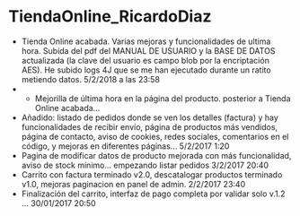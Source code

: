 # TiendaOnline_RicardoDiaz


- Tienda Online acabada. Varias mejoras y funcionalidades de ultima hora. Subida del pdf del MANUAL DE USUARIO y la BASE DE DATOS actualizada
(la clave del usuario es campo blob por la encriptación AES). He subido logs 4J que se me han ejecutado durante un ratito metiendo datos.
5/2/2018 a las 23:58
- - Mejorilla de última hora en la página del producto.  posterior a Tienda Online acabada...
- Añadido: listado de pedidos donde se ven los detalles (factura) y hay funcionalidades de recibir envío, página de productos más vendidos, página
de contacto, aviso de cookies, redes sociales, comentarios en el código, y mejoras en diferentes páginas... 5/2/2017 1:20
- Pagina de modificar datos de producto mejorada con más funcionalidad, aviso de stock mínimo... empezando listar pedidos 3/2/2017 20:40
- Carrito con factura terminado v2.0, descatalogar productos terminado v1.0, mejoras paginacion en panel de admin. 2/2/2017 23:40
- Finalización del carrito, interfaz de pago completa por validar solo v.1.2 ... 30/01/2017 20:50
